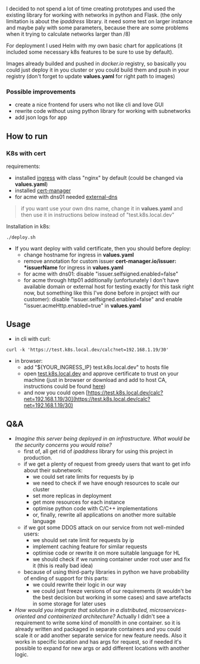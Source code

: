 I decided to not spend a lot of time creating prototypes and used the existing library for working with networks in python and Flask. (the only limitation is about the _ipaddress_ library. it need some test on larger instance and maybe paly with some parameters, because there are some problems when it trying to calculate networks larger than /8)

For deployment I used Helm with my own basic chart for applications (it included some necessary k8s features to be sure to use by default).

Images already builded and pushed in _docker.io_ registry, so basically you could just deploy it in you cluster or you could build them and push in your registry (don't forget to update __values.yaml__ for right path to images)




### Possible improvements
- create a nice frontend for users who not like cli and love GUI
- rewrite code without using python library for working with subnetworks
- add json logs for app

## How to run

### K8s with cert

requirements:
- installed [ingress](https://artifacthub.io/packages/helm/ingress-nginx/ingress-nginx) with class "nginx" by default (could be changed via __values.yaml__)
- installed [cert-manager](https://artifacthub.io/packages/helm/cert-manager/cert-manager)
- for acme with dns01 needed [external-dns](https://artifacthub.io/packages/helm/bitnami/external-dns)

> if you want use your own dns name, change it in __values.yaml__ and then use it in instructions below instead of "test.k8s.local.dev"

Installation in k8s:

```
./deploy.sh
```

- If you want deploy with valid certificate, then you should before deploy:
    - change hostname for ingress in __values.yaml__
    - remove annotation for custom issuer __cert-manager.io/issuer: *issuerName__ for ingress in __values.yaml__
    - for acme with dns01:
        disable "issuer.selfsigned.enabled=false"
    - for acme through http01 additionally (unfortunately I don't have available domain or external host for testing exactly for this task right now, but something like this I've done before in project with our customer):
        disable "issuer.selfsigned.enabled=false" and enable "issuer.acmeHttp.enabled=true" in __values.yaml__

## Usage
- in cli with curl:

```
curl -k 'https://test.k8s.local.dev/calc?net=192.168.1.19/30'
```

- in browser:
    - add "${YOUR_INGRESS_IP} test.k8s.local.dev" to hosts file
    - open  [test.k8s.local.dev](https://test.k8s.local.dev) and approve certificate to trust on your machine (just in browser or download and add to host CA, instructions could be found [here](https://www.google.com/search?q=add+self+signed+certificate+to+trusted&oq=add+self+signed+certificate+to+trusted&aqs=chrome..69i57j0i512j69i59j0i512l7.7201j0j7&sourceid=chrome&ie=UTF-8))
    - and now you could open [https://test.k8s.local.dev/calc?net=192.168.1.19/30](https://test.k8s.local.dev/calc?net=192.168.1.19/30)

## Q&A

- _Imagine this server being deployed in an infrastructure. What would be the security concerns you would raise?_
    * first of, all get rid of _ipaddress_ library for using this project in production.
    * if we get a plenty of request from greedy users that want to get info about their subnetwork:
        - we could set rate limits for requests by ip
        - we need to check if we have enough resources to scale our cluster
        - set more replicas in deployment
        - get more resources for each instance
        - optimise python code with C/C++ implementations
        - or, finally, rewrite all applications on another more suitable language
    * if we got some DDOS attack on our service from not well-minded users:
        - we should set rate limit for requests by ip
        - implement caching feature for similar requests
        - optimise code or rewrite it on more suitable language for HL
        - we should check if we running container under root user and fix it (this is really bad idea)
    * because of using third-party libraries in python we have probability of ending of support for this parts:
        - we could rewrite their logic in our way
        - we could just freeze versions of our requirements (it wouldn't be the best decision but working in some cases) and save artefacts in some storage for later uses
- _How would you integrate that solution in a distributed, microservices-oriented and containerized architecture?_
    Actually I didn't see a requirement to write some kind of monolith in one container. so it is already written and packaged in separate containers and you could scale it or add another separate service for new feature needs. Also it works in specific location and has args for request, so if needed it's possible to expand for new args or add different locations with another logic.
